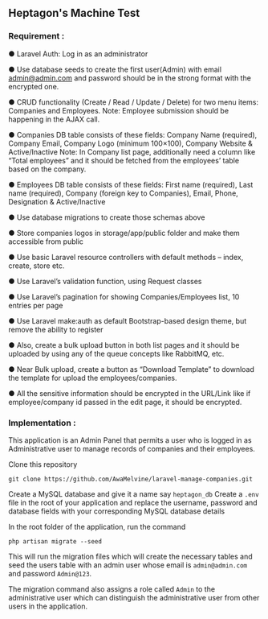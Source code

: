 ## Heptagon's Machine Test

### Requirement : 
● Laravel Auth: Log in as an administrator

● Use database seeds to create the first user(Admin) with
email admin@admin.com and password should be in the
strong format with the encrypted one.

● CRUD functionality (Create / Read / Update / Delete) for two
menu items: Companies and Employees.
Note: Employee submission should be happening in the
AJAX call.

● Companies DB table consists of these fields: Company Name
(required), Company Email, Company Logo (minimum
100×100), Company Website & Active/Inactive
Note: In Company list page, additionally need a column like
“Total employees” and it should be fetched from the
employees’ table based on the company.

● Employees DB table consists of these fields: First name
(required), Last name (required), Company (foreign key to
Companies), Email, Phone, Designation & Active/Inactive

● Use database migrations to create those schemas above

● Store companies logos in storage/app/public folder and
make them accessible from public

● Use basic Laravel resource controllers with default methods
– index, create, store etc.

● Use Laravel’s validation function, using Request classes

● Use Laravel’s pagination for showing Companies/Employees
list, 10 entries per page

● Use Laravel make:auth as default Bootstrap-based design
theme, but remove the ability to register

● Also, create a bulk upload button in both list pages and it
should be uploaded by using any of the queue concepts like
RabbitMQ, etc.

● Near Bulk upload, create a button as “Download Template”
to download the template for upload the
employees/companies.

● All the sensitive information should be encrypted in the
URL/Link like if employee/company id passed in the edit
page, it should be encrypted.

### Implementation :
This application is an Admin Panel that permits a user who is logged in as Administrative user to manage records of companies and their employees. 

Clone this repository
```
git clone https://github.com/AwaMelvine/laravel-manage-companies.git
```
Create a MySQL database and give it  a name say `heptagon_db`
Create a `.env` file in the root of your application and replace the username, password and database fields with your corresponding MySQL database details

In the root folder of the application, run the command
```
php artisan migrate --seed
```
This will run the migration files which will create the necessary tables and seed the users table with an admin user whose email is `admin@admin.com` and password `Admin@123`.

The migration command also assigns a role called `Admin` to the administrative user which can distinguish the administrative user from other users in the application. 
